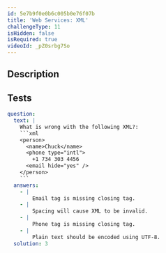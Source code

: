 ```yaml
---
id: 5e7b9f0e0b6c005b0e76f07b
title: 'Web Services: XML'
challengeType: 11
isHidden: false
isRequired: true
videoId: _pZ0srbg7So
---
```


## Description
<section id='description'>

</section>

## Tests
<section id='tests'>

```yml
question:
  text: |
    What is wrong with the following XML?:
    ```xml
    <person>
      <name>Chuck</name>
      <phone type="intl">
        +1 734 303 4456
      <email hide="yes" />
    </person>
    ```
  answers:
    - |
        Email tag is missing closing tag.
    - |
        Spacing will cause XML to be invalid.
    - |
        Phone tag is missing closing tag.
    - |
        Plain text should be encoded using UTF-8.
  solution: 3
```

</section>
